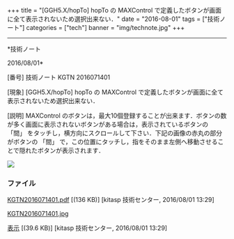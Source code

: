 ﻿+++
title = "[GGH5.X/hopTo] hopTo の MAXControl で定義したボタンが画面に全て表示されないため選択出来ない．"
date = "2016-08-01"
tags = ["技術ノート"]
categories = ["tech"]
banner = "img/technote.jpg"
+++

-----------------------------------------------------------------------------------------------------------------------------

*技術ノート

2016/08/01*


[番号]
技術ノート KGTN 2016071401

[現象]
[GGH5.X/hopTo] hopTo の MAXControl
で定義したボタンが画面に全て表示されないため選択出来ない．

[説明]
MAXControl
のボタンは，最大10個登録することが出来ます．ボタンの数が多く画面に表示されないボタンがある場合は，表示されているボタンの
「間」
をタッチし，横方向にスクロールして下さい．下記の画像の赤丸の部分がボタンの
「間」
で，この位置にタッチし，指をそのまま左側へ移動させることで隠れたボタンが表示されます．

![](http://techreport.kitasp.net/attachments/download/2819/KGTN2016071401.jpg)


### ファイル

 
 


[KGTN2016071401.pdf](http://techreport.kitasp.net/attachments/download/2818/KGTN2016071401.pdf)
 [(136 KB)] [kitasp 技術センター, 2016/08/01
13:29]

[KGTN2016071401.jpg](http://techreport.kitasp.net/attachments/download/2819/KGTN2016071401.jpg)

[表示](http://techreport.kitasp.net/attachments/2819/KGTN2016071401.jpg "表示")
 [(39.6 KB)] [kitasp 技術センター, 2016/08/01
13:29]


 


 

